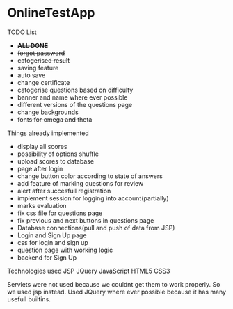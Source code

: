 # OnlineTestApp

TODO List
 - ~~**ALL DONE**~~
 - ~~forgot password~~
 - ~~catogerised result~~
 - saving feature
 - auto save
 - change certificate
 - catogerise questions based on difficulty
 - banner and name where ever possible
 - different versions of the questions page
 - change backgrounds
 - ~~fonts for omega and theta~~

 
 Things already implemented
-  display all scores
-  possibility of options shuffle
-  upload scores to database
-  page after login
-  change button color according to state of answers
-  add feature of marking questions for review
-  alert after succesfull registration
-  implement session for logging into account(partially)
-  marks evaluation
-  fix css file for questions page
-  fix previous and next buttons in questions page
-  Database connections(pull and push of data from JSP)
-  Login and Sign Up page
-  css for login and sign up
-  question page with working logic
-  backend for Sign Up
 
 Technologies used
 JSP 
 JQuery
 JavaScript
 HTML5
 CSS3
 
 Servlets were not used because we couldnt get them to work properly. So we used jsp instead.
 Used JQuery where ever possible because it has many usefull builtins.
 
